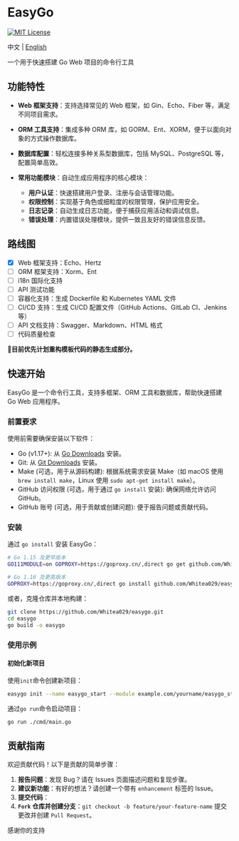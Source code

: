 # EasyGo
[![MIT License](https://img.shields.io/badge/License-MIT-green.svg)](https://choosealicense.com/licenses/mit/)

中文 | [English](./README.md)

一个用于快速搭建 Go Web 项目的命令行工具  

## 功能特性

- **Web 框架支持**：支持选择常见的 Web 框架，如 Gin、Echo、Fiber 等，满足不同项目需求。
  
- **ORM 工具支持**：集成多种 ORM 库，如 GORM、Ent、XORM，便于以面向对象的方式操作数据库。

- **数据库配置**：轻松连接多种关系型数据库，包括 MySQL、PostgreSQL 等，配置简单高效。

- **常用功能模块**：自动生成应用程序的核心模块：
  - **用户认证**：快速搭建用户登录、注册与会话管理功能。
  - **权限控制**：实现基于角色或细粒度的权限管理，保护应用安全。
  - **日志记录**：自动生成日志功能，便于捕获应用活动和调试信息。
  - **错误处理**：内置错误处理模块，提供一致且友好的错误信息反馈。

## 路线图

- [x] Web 框架支持：Echo、Hertz
- [ ] ORM 框架支持：Xorm、Ent
- [ ] i18n 国际化支持
- [ ] API 测试功能
- [ ] 容器化支持：生成 Dockerfile 和 Kubernetes YAML 文件
- [ ] CI/CD 支持：生成 CI/CD 配置文件（GitHub Actions、GitLab CI、Jenkins 等）
- [ ] API 文档支持：Swagger、Markdown、HTML 格式
- [ ] 代码质量检查

**🤔目前优先计划重构模板代码的静态生成部分。**

## 快速开始

EasyGo 是一个命令行工具，支持多框架、ORM 工具和数据库，帮助快速搭建 Go Web 应用程序。

### 前置要求

使用前需要确保安装以下软件：

- Go (v1.17+): 从 [Go Downloads](https://golang.org/dl/) 安装。
- Git: 从 [Git Downloads](https://git-scm.com/) 安装。
- Make (可选，用于从源码构建): 根据系统需求安装 Make（如 macOS 使用 `brew install make`，Linux 使用 `sudo apt-get install make`）。
- GitHub 访问权限 (可选，用于通过 `go install` 安装): 确保网络允许访问 GitHub。
- GitHub 账号 (可选，用于贡献或创建问题): 便于报告问题或贡献代码。

### 安装

通过 `go install` 安装 EasyGo：

```bash
# Go 1.15 及更早版本
GO111MODULE=on GOPROXY=https://goproxy.cn/,direct go get github.com/Whitea029/easygo@latest

# Go 1.16 及更高版本
GOPROXY=https://goproxy.cn/,direct go install github.com/Whitea029/easygo@latest
```
或者，克隆仓库并本地构建：
```bash
git clone https://github.com/Whitea029/easygo.git
cd easygo
go build -o easygo
```
### 使用示例
#### 初始化新项目
使用`init`命令创建新项目：
```bash
easygo init --name easygo_start --module example.com/yourname/easygo_start
```
通过`go run`命令启动项目：
```bash
go run ./cmd/main.go
```
## 贡献指南
欢迎贡献代码！以下是贡献的简单步骤：

1. **报告问题**：发现 Bug？请在 Issues 页面描述问题和复现步骤。
2. **建议新功能**：有好的想法？请创建一个带有 `enhancement` 标签的 Issue。
3. **提交代码**：
4. **`Fork` 仓库并创建分支**：`git checkout -b feature/your-feature-name`
提交更改并创建 `Pull Request`。

感谢你的支持
